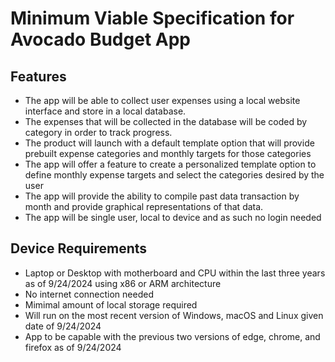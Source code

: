 # Minimum Viable Specification for Avocado Budget App

## Features

- The app will be able to collect user expenses using a local website interface and store in a local database.
- The expenses that will be collected in the database will be coded by category in order to track progress.
- The product will launch with a default template option that will provide prebuilt expense categories and  monthly targets for those categories
- The app will offer a feature to create a personalized template option to define monthly expense targets and select the categories desired by the user
- The app will provide the ability to compile past data transaction by month and provide graphical representations of that data.
- The app will be single user, local to device and as such no login needed

## Device Requirements

- Laptop or Desktop with motherboard and CPU within the last three years as of 9/24/2024 using x86 or ARM architecture
- No internet connection needed
- Mimimal amount of local storage required
- Will run on the most recent version of Windows, macOS and Linux given date of 9/24/2024
- App to be capable with the previous two versions of edge, chrome, and firefox as of 9/24/2024
